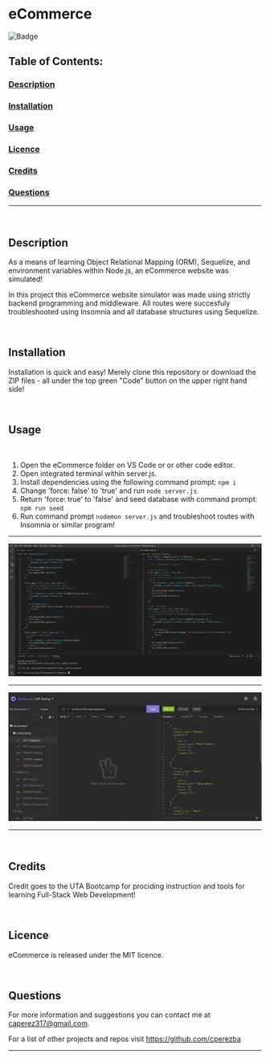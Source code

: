 # eCommerce
![Badge](https://img.shields.io/badge/licence-MIT-brightgreen)
## Table of Contents:

### [Description](#description-header)

### [Installation](#installation-header)

### [Usage](#usage-header)

### [Licence](#licence-header)

### [Credits](#credits-header)

### [Questions](#questions-header)

---

<br/>

## <a id="description-header"></a> Description

As a means of learning Object Relational Mapping (ORM), Sequelize, and environment variables within Node.js, an eCommerce website was simulated!

In this project this eCommerce website simulator was made using strictly backend programming and middleware. All routes were succesfuly troubleshooted using Insomnia and all database structures using Sequelize.



<br/>

## <a id="installation-header"></a> Installation

Installation is quick and easy! Merely clone this repository or download the ZIP files - all under the top green "Code" button on the upper right hand side!


<br/>

## <a id="usage-header"></a> Usage
<br/>

1. Open the eCommerce folder on VS Code or or other code editor. 
1. Open integrated terminal within server.js. 
1. Install dependencies using the following command prompt: ``` npm i ``` 
1. Change 'force: false' to 'true' and run ``` node server.js ``` 
1. Return 'force: true' to 'false' and seed database with command prompt: ```npm run seed``` 
1. Run command prompt ``` nodemon server.js ``` and troubleshoot routes with Insomnia or similar program!

___
![eCommerce Routes Code](assets/code-routes.PNG)
___
![Insomnia Troubleshooting on eCommerce Routes](assets/insomnia-routes-api-categories.PNG)
___


<br/>

## <a id="credits-header"></a> Credits

Credit goes to the UTA Bootcamp for prociding instruction and tools for learning Full-Stack Web Development!


<br/>

## <a id="licence-header"></a> Licence

eCommerce is released under the MIT licence.



<br/>

## <a id="questions-header"></a> Questions

For more information and suggestions you can contact me at caperez317@gmail.com.

For a list of other projects and repos visit https://github.com/cperezba



---
